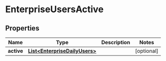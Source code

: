 
# EnterpriseUsersActive

## Properties
Name | Type | Description | Notes
------------ | ------------- | ------------- | -------------
**active** | [**List&lt;EnterpriseDailyUsers&gt;**](EnterpriseDailyUsers.md) |  |  [optional]



